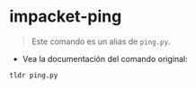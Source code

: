 # impacket-ping

> Este comando es un alias de `ping.py`.

- Vea la documentación del comando original:

`tldr ping.py`
